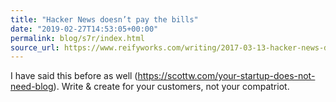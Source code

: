 ```yaml
---
title: "‪Hacker News doesn’t pay the bills‬"
date: "2019-02-27T14:53:05+00:00"
permalink: blog/s7r/index.html
source_url: https://www.reifyworks.com/writing/2017-03-13-hacker-news-doesnt-pay-the-bills
---
```


I have said this before as well (https://scottw.com/your-startup-does-not-need-blog). Write & create for your customers, not your compatriot.

